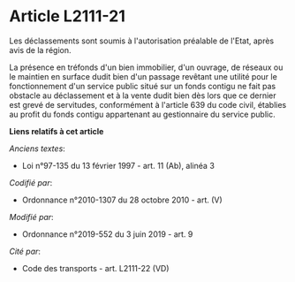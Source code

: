 # Article L2111-21

Les déclassements sont soumis à l'autorisation préalable de l'Etat, après avis de la région.

La présence en tréfonds d'un bien immobilier, d'un ouvrage, de réseaux ou le maintien en surface dudit bien d'un passage
revêtant une utilité pour le fonctionnement d'un service public situé sur un fonds contigu ne fait pas obstacle au
déclassement et à la vente dudit bien dès lors que ce dernier est grevé de servitudes, conformément à l'article 639 du code
civil, établies au profit du fonds contigu appartenant au gestionnaire du service public.

**Liens relatifs à cet article**

_Anciens textes_:

  - Loi n°97-135 du 13 février 1997 - art. 11 (Ab), alinéa 3

_Codifié par_:

  - Ordonnance n°2010-1307 du 28 octobre 2010 - art. (V)

_Modifié par_:

  - Ordonnance n°2019-552 du 3 juin 2019 - art. 9

_Cité par_:

  - Code des transports - art. L2111-22 (VD)
